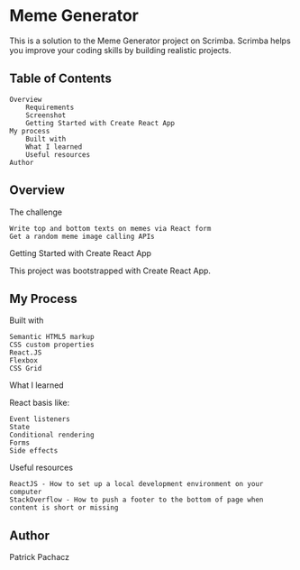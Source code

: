 
# Meme Generator

This is a solution to the Meme Generator project on Scrimba. Scrimba helps you improve your coding skills by building realistic projects.

## Table of Contents


    Overview
        Requirements
        Screenshot
        Getting Started with Create React App
    My process
        Built with
        What I learned
        Useful resources
    Author

## Overview

The challenge

    Write top and bottom texts on memes via React form
    Get a random meme image calling APIs

Getting Started with Create React App

This project was bootstrapped with Create React App.
## My Process

Built with


    Semantic HTML5 markup
    CSS custom properties
    React.JS
    Flexbox
    CSS Grid

What I learned

React basis like:

    Event listeners
    State
    Conditional rendering
    Forms
    Side effects


Useful resources

    ReactJS - How to set up a local development environment on your computer
    StackOverflow - How to push a footer to the bottom of page when content is short or missing

## Author

 Patrick Pachacz

